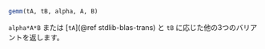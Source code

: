 ```julia
gemm(tA, tB, alpha, A, B)
```

`alpha*A*B` または [`tA`](@ref stdlib-blas-trans) と `tB` に応じた他の3つのバリアントを返します。
